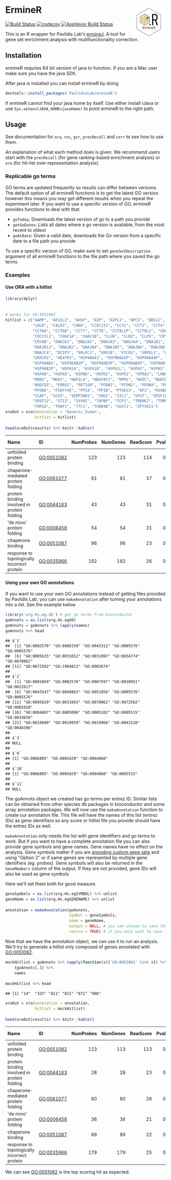 
ErmineR <img src="ermineR.png" align="right" height="100px"/>
==================================================================

[![Build Status](https://travis-ci.org/PavlidisLab/ermineR.svg?branch=master)](https://travis-ci.org/PavlidisLab/ermineR) [![codecov](https://codecov.io/gh/PavlidisLab/ermineR/branch/master/graph/badge.svg)](https://codecov.io/gh/PavlidisLab/ermineR) [![AppVeyor Build Status](https://ci.appveyor.com/api/projects/status/github/PavlidisLab/ermineR?branch=master&svg=true)](https://ci.appveyor.com/project/PavlidisLab/ermineR)

This is an R wrapper for Pavlidis Lab's [ermineJ](http://erminej.msl.ubc.ca/). A tool for gene set enrichment analysis with multifunctionality correction.

Installation
------------

ermineR requries 64 bit version of java to function. If you are a Mac user make sure you have the java SDK.

After java is installed you can install ermineR by doing

``` r
devtools::install_packages('PavlidisLab/ermineR')
```

If ermineR cannot find your java home by itself. Use either install rJava or use `Sys.setenv(JAVA_HOME=javaHome)` to point ermineR to the right path.

Usage
-----

See documentation for `ora`, `roc`, `gsr`, `precRecall` and `corr` to see how to use them.

An explanation of what each method does is given. We recommend users start with the `precRecall` (for gene ranking-based enrichment analysis) or `ora` (for hit-list over-representation analysis).

### Replicable go terms

GO terms are updated frequently so results can differ between versions. The default option of all ermineR functions is to get the latest GO version however this means you may get different results when you repeat the experiment later. If you want to use a specific version of GO, ermineR provides functions to deal with that.

-   `goToday`: Downloads the latest version of go to a path you provide
-   `getGoDates`: Lists all dates where a go version is available, from the most recent to oldest
-   `goAtDate`: Given a valid date, downloads the Go version from a specific date to a file path you provide

To use a specific version of GO, make sure to set `geneSetDescription` argument of all ermineR functions to the file path where you saved the go terms

### Examples

#### Use ORA with a hitlist

``` r
library(dplyr)


# genes for GO:0051082
hitlist = c("AAMP", "AFG3L2", "AHSP", "AIP", "AIPL1", "APCS", "BBS12", 
            "CALR", "CALR3", "CANX", "CCDC115", "CCT2", "CCT3", "CCT4", "CCT5", 
            "CCT6A", "CCT6B", "CCT7", "CCT8", "CCT8L1P", "CCT8L2", "CDC37", 
            "CDC37L1", "CHAF1A", "CHAF1B", "CLGN", "CLN3", "CLPX", "CRYAA", 
            "CRYAB", "DNAJA1", "DNAJA2", "DNAJA3", "DNAJA4", "DNAJB1", "DNAJB11", 
            "DNAJB13", "DNAJB2", "DNAJB4", "DNAJB5", "DNAJB6", "DNAJB8", 
            "DNAJC4", "DZIP3", "ERLEC1", "ERO1B", "FYCO1", "GRPEL1", "GRPEL2", 
            "GRXCR2", "HEATR3", "HSP90AA1", "HSP90AA2P", "HSP90AA4P", "HSP90AA5P", 
            "HSP90AB1", "HSP90AB2P", "HSP90AB3P", "HSP90AB4P", "HSP90B1", 
            "HSP90B2P", "HSPA1A", "HSPA1B", "HSPA1L", "HSPA2", "HSPA5", "HSPA6", 
            "HSPA8", "HSPA9", "HSPB6", "HSPD1", "HSPE1", "HTRA2", "LMAN1", 
            "MDN1", "MKKS", "NAP1L4", "NDUFAF1", "NPM1", "NUDC", "NUDCD2", 
            "NUDCD3", "PDRG1", "PET100", "PFDN1", "PFDN2", "PFDN4", "PFDN5", 
            "PFDN6", "PIKFYVE", "PPIA", "PPIB", "PTGES3", "RP2", "RUVBL2", 
            "SCAP", "SCG5", "SERPINH1", "SHQ1", "SIL1", "SPG7", "SRSF10", 
            "SRSF12", "ST13", "SYVN1", "TAPBP", "TCP1", "TMEM67", "TOMM20", 
            "TOR1A", "TRAP1", "TTC1", "TUBB4B", "UGGT1", "ZFYVE21")
oraOut = ora(annotation = 'Generic_human',
             hitlist = hitlist)

head(oraOut$results) %>% knitr::kable()
```

| Name                                        | ID           |  NumProbes|  NumGenes|  RawScore|  Pval|  CorrectedPvalue|  MFPvalue|  CorrectedMFPvalue|  Multifunctionality| Same as | GeneMembers                                                                                                                                                                                                                                                                                                                                                                                                                                                                                                                                                                                                                                                                                                                                                                                                                                                                                                                                                                                                                                                                                                                                                                                          |
|:--------------------------------------------|:-------------|----------:|---------:|---------:|-----:|----------------:|---------:|------------------:|-------------------:|:--------|:-----------------------------------------------------------------------------------------------------------------------------------------------------------------------------------------------------------------------------------------------------------------------------------------------------------------------------------------------------------------------------------------------------------------------------------------------------------------------------------------------------------------------------------------------------------------------------------------------------------------------------------------------------------------------------------------------------------------------------------------------------------------------------------------------------------------------------------------------------------------------------------------------------------------------------------------------------------------------------------------------------------------------------------------------------------------------------------------------------------------------------------------------------------------------------------------------------|
| unfolded protein binding                    | <GO:0051082> |        123|       123|       114|     0|                0|         0|                  0|               0.641| NA      | AAMP|AFG3L2|AHSP|AIP|AIPL1|APCS|BBS12|CALR|CALR3|CANX|CCDC115|CCT2|CCT3|CCT4|CCT5|CCT6A|CCT6B|CCT7|CCT8|CCT8L1P|CCT8L2|CDC37|CDC37L1|CHAF1A|CHAF1B|CLGN|CLN3|CLPX|CRYAA|CRYAB|DNAJA1|DNAJA2|DNAJA3|DNAJA4|DNAJB1|DNAJB11|DNAJB13|DNAJB2|DNAJB4|DNAJB5|DNAJB6|DNAJB8|DNAJC4|DZIP3|ERLEC1|ERO1B|FYCO1|GRPEL1|GRPEL2|HEATR3|HSP90AA1|HSP90AA2P|HSP90AA4P|HSP90AA5P|HSP90AB1|HSP90AB2P|HSP90AB3P|HSP90AB4P|HSP90B1|HSP90B2P|HSPA13|HSPA14|HSPA1A|HSPA1B|HSPA1L|HSPA2|HSPA4|HSPA4L|HSPA5|HSPA6|HSPA7|HSPA8|HSPA9|HSPB6|HSPD1|HSPE1|HSPH1|HTRA2|HYOU1|LMAN1|MDN1|MKKS|NAP1L4|NDUFAF1|NPM1|NUDC|NUDCD2|NUDCD3|NWD2|PDRG1|PET100|PFDN1|PFDN2|PFDN4|PFDN5|PFDN6|PIKFYVE|PPIA|PPIB|PTGES3|RP2|RUVBL2|SCAP|SCG5|SERPINH1|SHQ1|SIL1|SPG7|SRSF10|SRSF12|ST13|SYVN1|TAPBP|TCP1|TMEM67|TOMM20|TOR1A|TRAP1|TTC1|TUBB4B|UGGT1|UGGT2|ZFYVE21|                                                                                                                                                                                                                                                                                                                                                                          |
| chaperone-mediated protein folding          | <GO:0061077> |         81|        81|        37|     0|                0|         0|                  0|               0.679| NA      | BAG1|BBS12|CALR|CANX|CCT2|CCT3|CCT4|CCT5|CCT6A|CCT6B|CCT7|CCT8|CCT8L1P|CCT8L2|CD74|CHORDC1|CLU|CRTAP|CSNK2A1|DFFA|DNAJB1|DNAJB12|DNAJB14|DNAJB2|DNAJB8|DNAJC24|DNAJC7|ERO1A|FKBP10|FKBP11|FKBP14|FKBP1A|FKBP1B|FKBP2|FKBP3|FKBP4|FKBP5|FKBP6|FKBP7|FKBP8|FKBP9|FYCO1|GAK|HSPA13|HSPA14|HSPA1A|HSPA1B|HSPA1L|HSPA2|HSPA4|HSPA4L|HSPA5|HSPA6|HSPA7|HSPA8|HSPA9|HSPB1|HSPB6|HSPD1|HSPE1|HSPH1|HYOU1|MKKS|P3H1|PDIA4|PEX19|PIKFYVE|PPIB|PPID|PTGES3|ST13|ST13P4|ST13P5|TCP1|TOR1A|TOR1B|TOR2A|TRAP1|UNC45A|UNC45B|ZFYVE21|                                                                                                                                                                                                                                                                                                                                                                                                                                                                                                                                                                                                                                                                               |
| protein binding involved in protein folding | <GO:0044183> |         43|        43|        31|     0|                0|         0|                  0|               0.641| NA      | BBS12|CALR|CALR3|CCT2|CCT3|CCT4|CCT5|CCT6A|CCT6B|CCT7|CCT8|CCT8L1P|CCT8L2|CD74|CLGN|DFFA|DNAJB8|FYCO1|HSPA13|HSPA14|HSPA1A|HSPA1B|HSPA1L|HSPA2|HSPA4|HSPA4L|HSPA5|HSPA6|HSPA7|HSPA8|HSPA9|HSPB1|HSPD1|HSPH1|HYOU1|MKKS|PDCL3|PFDN1|PFDN2|PIKFYVE|RIC3|TCP1|ZFYVE21|                                                                                                                                                                                                                                                                                                                                                                                                                                                                                                                                                                                                                                                                                                                                                                                                                                                                                                                                  |
| 'de novo' protein folding                   | <GO:0006458> |         54|        54|        31|     0|                0|         0|                  0|               0.707| NA      | BAG1|BBS12|CCT2|CCT3|CCT4|CCT5|CCT6A|CCT6B|CCT7|CCT8|CCT8L1P|CCT8L2|CD74|CHCHD4|DNAJB1|DNAJB12|DNAJB14|DNAJC2|DNAJC7|ENTPD5|ERO1A|FKBP1A|FKBP1B|FYCO1|GAK|HSPA13|HSPA14|HSPA1A|HSPA1B|HSPA1L|HSPA2|HSPA4|HSPA4L|HSPA5|HSPA6|HSPA7|HSPA8|HSPA9|HSPD1|HSPE1|HSPH1|HYOU1|MKKS|PIKFYVE|PTGES3|SELENOF|ST13|TCP1|TOR1A|TOR1B|TOR2A|UGGT1|UGGT2|ZFYVE21|                                                                                                                                                                                                                                                                                                                                                                                                                                                                                                                                                                                                                                                                                                                                                                                                                                                   |
| chaperone binding                           | <GO:0051087> |         96|        96|        23|     0|                0|         0|                  0|               0.758| NA      | AHSA1|AHSA2P|ALB|AMFR|ATP1A1|ATP1A2|ATP1A3|ATP7A|BAG1|BAG2|BAG3|BAG4|BAG5|BAK1|BAX|BIN1|BIRC2|BIRC5|CALR|CDC25A|CDC37|CDC37L1|CDKN1B|CLU|CP|CTSC|DNAJA1|DNAJA2|DNAJA4|DNAJB1|DNAJB2|DNAJB4|DNAJB5|DNAJB6|DNAJB7|DNAJB8|DNAJB9|DNAJC1|DNAJC10|DNAJC3|DNLZ|ERP29|FGB|FICD|FN1|FNIP1|FNIP2|GAK|GET4|GNB5|GRPEL1|GRPEL2|HES1|HSCB|HSPA5|HSPB6|HSPD1|HSPE1|HYOU1|KSR1|LRP2|MAPT|OGDH|PACRG|PDPN|PFDN4|PFDN6|PIH1D3|PLG|PRKN|PRNP|PTGES3|PTGES3L|RNF207|SACS|SDF2L1|SLC25A17|SOD1|ST13|STIP1|SYVN1|TBCA|TBCC|TBCD|TBCE|TERT|TIMM10|TIMM44|TIMM9|TP53|TSACC|TSC1|UBL4A|USP13|VWF|WRAP53|                                                                                                                                                                                                                                                                                                                                                                                                                                                                                                                                                                                                                    |
| response to topologically incorrect protein | <GO:0035966> |        182|       182|        26|     0|                0|         0|                  0|               0.903| NA      | ACADVL|ADD1|AMFR|ANKZF1|ARFGAP1|ASNA1|ASNS|ATF3|ATF4|ATF6|ATF6B|ATP6V0D1|ATXN3|BAG6|BHLHA15|CALR|CCL2|CCND1|CDK5RAP3|CHAC1|CLU|CREB3|CREB3L1|CREB3L2|CREB3L3|CREB3L4|CREBRF|CTDSP2|CTH|CUL3|CUL7|CXCL8|CXXC1|DAXX|DCTN1|DDIT3|DDX11|DERL1|DERL2|DERL3|DNAJA1|DNAJB1|DNAJB11|DNAJB12|DNAJB2|DNAJB4|DNAJB5|DNAJB9|DNAJC3|DNAJC4|DZIP3|EDEM1|EDEM2|EDEM3|EIF2AK2|EIF2AK3|EIF2S1|EP300|ERN1|ERO1A|ERP44|EXTL1|EXTL2|EXTL3|F12|FAF2|FBXO6|FGF21|FICD|FKBP14|GFPT1|GOSR2|GSK3A|HDAC6|HDGF|HERPUD1|HERPUD2|HSF1|HSP90AA1|HSP90AB1|HSP90B1|HSPA13|HSPA14|HSPA1A|HSPA1B|HSPA1L|HSPA2|HSPA4|HSPA4L|HSPA5|HSPA6|HSPA7|HSPA8|HSPA9|HSPB1|HSPB2|HSPB3|HSPB7|HSPD1|HSPE1|HSPH1|HYOU1|IGFBP1|JKAMP|KDELR3|KLHDC3|KLHL15|LMNA|MANF|MBTPS1|MBTPS2|MFN2|MMP24-AS1-EDEM2|MYDGF|NFE2L2|OPTN|PACRG|PARP16|PDIA5|PDIA6|PLA2G4B|POMT1|POMT2|PPP2R5B|PREB|PRKN|PTPN1|RHBDD1|RNF121|RNF126|RNF175|RNF185|RNF5|SDF2|SDF2L1|SEC31A|SEC61A1|SEC61A2|SEC61B|SEC61G|SEC62|SEC63|SELENOS|SERP1|SERP2|SERPINH1|SHC1|SRPRA|SRPRB|SSR1|STC2|STT3B|STUB1|SULT1A3|SYVN1|TATDN2|TBL2|THBS1|THBS4|TLN1|TM7SF3|TMBIM6|TMEM129|TOR1A|TOR1B|TPP1|TSPYL2|TUSC1|UBE2J2|UBE2W|UBXN4|UFD1|UGGT1|UGGT2|VAPB|VCP|WFS1|WIPI1|XBP1|YIF1A|YOD1|ZBTB17| |

#### Using your own GO annotations

If you want to use your own GO annotations instead of getting files provided by Pavlidis Lab, you can use `makeAnnotation` after turning your annotations into a list. See the example below

``` r
library('org.Hs.eg.db') # get go terms from bioconductor 
goAnnots = as.list(org.Hs.egGO)
goAnnots = goAnnots %>% lapply(names)
goAnnots %>% head
```

    ## $`1`
    ##  [1] "GO:0002576" "GO:0008150" "GO:0043312" "GO:0005576" "GO:0005576"
    ##  [6] "GO:0005615" "GO:0031012" "GO:0031093" "GO:0034774" "GO:0070062"
    ## [11] "GO:0072562" "GO:1904813" "GO:0003674"
    ## 
    ## $`2`
    ##  [1] "GO:0001869" "GO:0002576" "GO:0007597" "GO:0010951" "GO:0022617"
    ##  [6] "GO:0043547" "GO:0048863" "GO:0051056" "GO:0005576" "GO:0005576"
    ## [11] "GO:0005829" "GO:0031093" "GO:0070062" "GO:0072562" "GO:0002020"
    ## [16] "GO:0004867" "GO:0005096" "GO:0005102" "GO:0005515" "GO:0019838"
    ## [21] "GO:0019899" "GO:0019959" "GO:0019966" "GO:0043120" "GO:0048306"
    ## 
    ## $`3`
    ## NULL
    ## 
    ## $`9`
    ## [1] "GO:0006805" "GO:0005829" "GO:0004060"
    ## 
    ## $`10`
    ## [1] "GO:0006805" "GO:0005829" "GO:0004060" "GO:0005515"
    ## 
    ## $`11`
    ## NULL

The goAnnots object we created has go terms per entrez ID. Similar lists can be obtained from other species db packages in bioconductor and some array annotation packages. We will now use the `makeAnnotation` function to create our annotation file. This file will have the names of this list (entrez IDs) as gene identifiers so any score or hitlist file you provide should have the entrez IDs as well.

`makeAnnotation` only needs the list with gene identifiers and go terms to work. But if you want to have a complete annotation file you can also provide gene symbols and gene names. Gene names have no effect on the analysis. Gene symbols matter if you are [providing custom gene sets](http://erminej.msl.ubc.ca/help/input-files/gene-sets/) and using "Option 2" or if same genes are represented by multiple gene identifiers (eg. probes). Gene symbols will also be returned in the `GeneMembers` column of the output. If they are not provided, gene IDs will also be used as gene symbols

Here we'll set them both for good measure.

``` r
geneSymbols = as.list(org.Hs.egSYMBOL) %>% unlist
geneName = as.list(org.Hs.egGENENAME) %>% unlist

annotation = makeAnnotation(goAnnots,
                            symbol = geneSymbols,
                            name = geneName,
                            output = NULL, # you can choose to save the annotation to a file
                            return = TRUE) # if you only want to save it to a file, you don't need to return
```

Now that we have the annotation object, we can use it to run an analysis. We'll try to generate a hitlist only composed of genes annotated with <GO:0051082>.

``` r
mockHitlist = goAnnots %>% sapply(function(x){'GO:0051082' %in% x}) %>% 
    {goAnnots[.]} %>% 
    names

mockHitlist %>% head
```

    ## [1] "14"  "325" "811" "821" "871" "908"

``` r
oraOut = ora(annotation = annotation,
             hitlist = mockHitlist)

head(oraOut$results) %>% knitr::kable()
```

| Name                                        | ID           |  NumProbes|  NumGenes|  RawScore|  Pval|  CorrectedPvalue|  MFPvalue|  CorrectedMFPvalue|  Multifunctionality| Same as | GeneMembers                                                                                                                                                                                                                                                                                                                                                                                                                                                                                                                                                                                                                                                                                                                                                                                                                                                                                                                                                                                                                                                                                                                                                                          |
|:--------------------------------------------|:-------------|----------:|---------:|---------:|-----:|----------------:|---------:|------------------:|-------------------:|:--------|:-------------------------------------------------------------------------------------------------------------------------------------------------------------------------------------------------------------------------------------------------------------------------------------------------------------------------------------------------------------------------------------------------------------------------------------------------------------------------------------------------------------------------------------------------------------------------------------------------------------------------------------------------------------------------------------------------------------------------------------------------------------------------------------------------------------------------------------------------------------------------------------------------------------------------------------------------------------------------------------------------------------------------------------------------------------------------------------------------------------------------------------------------------------------------------------|
| unfolded protein binding                    | <GO:0051082> |        113|       113|       113|     0|                0|         0|                  0|               0.644| NA      | AAMP|AFG3L2|AHSP|AIP|AIPL1|APCS|BBS12|CALR|CALR3|CANX|CCDC115|CCT2|CCT3|CCT4|CCT5|CCT6A|CCT6B|CCT7|CCT8|CCT8L1P|CCT8L2|CDC37|CDC37L1|CHAF1A|CHAF1B|CLGN|CLN3|CLPX|CRYAA|CRYAB|DNAJA1|DNAJA2|DNAJA3|DNAJA4|DNAJB1|DNAJB11|DNAJB13|DNAJB2|DNAJB4|DNAJB5|DNAJB6|DNAJB8|DNAJC4|DZIP3|ERLEC1|ERO1B|FYCO1|GRPEL1|GRPEL2|HEATR3|HSP90AA1|HSP90AA2P|HSP90AA4P|HSP90AA5P|HSP90AB1|HSP90AB2P|HSP90AB3P|HSP90AB4P|HSP90B1|HSP90B2P|HSPA1A|HSPA1B|HSPA1L|HSPA2|HSPA5|HSPA6|HSPA8|HSPA9|HSPB6|HSPD1|HSPE1|HTRA2|LMAN1|MDN1|MKKS|NAP1L4|NDUFAF1|NPM1|NUDC|NUDCD2|NUDCD3|PDRG1|PET100|PFDN1|PFDN2|PFDN4|PFDN5|PFDN6|PPIA|PPIB|PTGES3|RP2|RUVBL2|SCAP|SCG5|SERPINH1|SHQ1|SIL1|SPG7|SRSF10|SRSF12|ST13|SYVN1|TAPBP|TCP1|TMEM67|TOMM20|TOR1A|TRAP1|TTC1|TUBB4B|UGGT1|UGGT2|                                                                                                                                                                                                                                                                                                                                                                                                                            |
| protein binding involved in protein folding | <GO:0044183> |         28|        28|        23|     0|                0|         0|                  0|               0.543| NA      | BBS12|CALR|CALR3|CCT2|CCT3|CCT4|CCT5|CCT6A|CCT6B|CCT7|CCT8|CCT8L1P|CCT8L2|CD74|CLGN|DFFA|DNAJB8|FYCO1|HSPA1A|HSPA1B|HSPB1|HSPD1|MKKS|PDCL3|PFDN1|PFDN2|RIC3|TCP1|                                                                                                                                                                                                                                                                                                                                                                                                                                                                                                                                                                                                                                                                                                                                                                                                                                                                                                                                                                                                                    |
| chaperone-mediated protein folding          | <GO:0061077> |         60|        60|        26|     0|                0|         0|                  0|               0.674| NA      | BBS12|CALR|CANX|CCT2|CCT3|CCT4|CCT5|CCT6A|CCT6B|CCT7|CCT8|CCT8L1P|CCT8L2|CD74|CHORDC1|CLU|CRTAP|CSNK2A1|DFFA|DNAJB1|DNAJB12|DNAJB14|DNAJB2|DNAJB8|DNAJC24|ERO1A|FKBP10|FKBP11|FKBP14|FKBP1A|FKBP1B|FKBP2|FKBP3|FKBP4|FKBP5|FKBP6|FKBP7|FKBP8|FKBP9|FYCO1|GAK|HSPA8|HSPB1|HSPB6|HSPD1|HSPE1|HSPH1|MKKS|P3H1|PDIA4|PEX19|PPIB|PPID|TCP1|TOR1A|TOR1B|TOR2A|TRAP1|UNC45A|UNC45B|                                                                                                                                                                                                                                                                                                                                                                                                                                                                                                                                                                                                                                                                                                                                                                                                         |
| 'de novo' protein folding                   | <GO:0006458> |         36|        36|        21|     0|                0|         0|                  0|               0.661| NA      | BBS12|CCT2|CCT3|CCT4|CCT5|CCT6A|CCT6B|CCT7|CCT8|CCT8L1P|CCT8L2|CD74|CHCHD4|DNAJB1|DNAJB12|DNAJB14|DNAJC2|ENTPD5|ERO1A|FKBP1A|FKBP1B|FYCO1|GAK|HSPA14|HSPA8|HSPD1|HSPE1|HSPH1|MKKS|SELENOF|TCP1|TOR1A|TOR1B|TOR2A|UGGT1|UGGT2|                                                                                                                                                                                                                                                                                                                                                                                                                                                                                                                                                                                                                                                                                                                                                                                                                                                                                                                                                        |
| chaperone binding                           | <GO:0051087> |         89|        89|        22|     0|                0|         0|                  0|               0.765| NA      | AHSA1|AHSA2|ALB|AMFR|ATP1A1|ATP1A2|ATP1A3|ATP7A|BAG1|BAG2|BAG3|BAG4|BAG5|BAK1|BAX|BIRC2|BIRC5|CALR|CDC25A|CDC37|CDC37L1|CDKN1B|CLU|CP|CTSC|DNAJA1|DNAJA2|DNAJA4|DNAJB1|DNAJB2|DNAJB4|DNAJB5|DNAJB6|DNAJB7|DNAJB8|DNAJC1|DNAJC10|DNAJC3|DNLZ|ERP29|FGB|FN1|FNIP1|FNIP2|GAK|GET4|GNB5|GRPEL1|GRPEL2|HES1|HSCB|HSPA5|HSPB6|HSPD1|HSPE1|HYOU1|LRP2|OGDH|PACRG|PDPN|PFDN4|PFDN6|PIH1D3|PLG|PRKN|PRNP|RNF207|SACS|SDF2L1|SLC25A17|SOD1|ST13|STIP1|SYVN1|TBCA|TBCC|TBCD|TBCE|TERT|TIMM10|TIMM44|TIMM9|TP53|TSACC|TSC1|UBL4A|USP13|VWF|WRAP53|                                                                                                                                                                                                                                                                                                                                                                                                                                                                                                                                                                                                                                               |
| response to topologically incorrect protein | <GO:0035966> |        179|       179|        25|     0|                0|         0|                  0|               0.907| NA      | ACADVL|ADD1|AMFR|ANKZF1|ARFGAP1|ASNA1|ASNS|ATF3|ATF4|ATF6|ATF6B|ATP6V0D1|ATXN3|ATXN3L|BAG6|BHLHA15|CALR|CASP12|CCL2|CCND1|CDK5RAP3|CHAC1|CLU|CREB3|CREB3L1|CREB3L2|CREB3L3|CREB3L4|CREBRF|CTDSP2|CTH|CUL3|CUL7|CXCL8|CXXC1|DAXX|DCTN1|DDIT3|DDX11|DERL1|DERL2|DERL3|DNAJA1|DNAJB1|DNAJB11|DNAJB12|DNAJB2|DNAJB4|DNAJB5|DNAJB9|DNAJC3|DNAJC4|DZIP3|EDEM1|EDEM2|EDEM3|EIF2AK2|EIF2AK3|EIF2S1|EP300|ERN1|ERO1A|ERP44|EXTL1|EXTL2|EXTL3|F12|FAF2|FBXO6|FGF21|FKBP14|GFPT1|GOSR2|GSK3A|HDAC6|HDGF|HERPUD1|HERPUD2|HSF1|HSP90AA1|HSP90AB1|HSP90B1|HSPA1A|HSPA1L|HSPA2|HSPA4|HSPA4L|HSPA5|HSPA6|HSPA8|HSPB1|HSPB2|HSPB3|HSPB7|HSPD1|HSPE1|HSPH1|HYOU1|IFNG|IGFBP1|JKAMP|KDELR3|KLHDC3|KLHL15|LMNA|MANF|MBTPS1|MBTPS2|MFN2|MMP24-AS1-EDEM2|MYDGF|NFE2L2|OPTN|PACRG|PARP16|PDIA5|PDIA6|PLA2G4B|POMT1|POMT2|PPP1R15A|PPP2R5B|PREB|PRKN|PTPN1|RHBDD1|RNF121|RNF126|RNF175|RNF185|RNF5|SDF2|SDF2L1|SEC31A|SEC61A1|SEC61A2|SEC61B|SEC61G|SEC62|SEC63|SELENOS|SERP1|SERP2|SERPINH1|SHC1|SRPRA|SRPRB|SSR1|STC2|STT3B|STUB1|SULT1A3|SYVN1|TATDN2|TBL2|THBS1|THBS4|TLN1|TM7SF3|TMBIM6|TMEM129|TOR1A|TOR1B|TPP1|TSPYL2|UBE2J2|UBE2W|UBXN4|UFD1|UGGT1|UGGT2|VAPB|VCP|WFS1|WIPI1|XBP1|YIF1A|YOD1|ZBTB17| |

We can see <GO:0051082> is the top scoring hit as expected.
